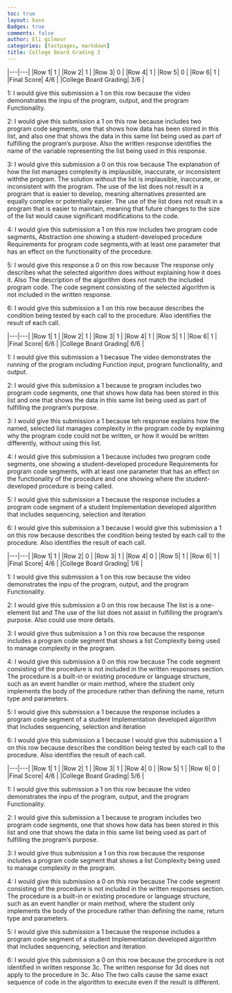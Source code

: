 ```yaml
---
toc: true
layout: base
Badges: true
comments: false
author: Eli gilmour
categories: [fastpages, markdown]
title: College Board Grading 3
---
```


|---|---|
|Row 1| 1 | 
|Row 2| 1 | 
|Row 3| 0 |
|Row 4| 1 |
|Row 5| 0 |
|Row 6| 1 |
|Final Score| 4/6 |
|College Board Grading| 3/6 |

1: I would give this submission a 1 on this row because the video demonstrates the inpu of the program, output, and the program Functionality.

2: I would give this submission a 1 on this row because includes two program code segments, one that shows how data has been stored in this list, and also one that shows the data in this same list being used as part of fulfilling the program’s purpose. Also the written response identifies the name of the variable representing the
list being used in this response.

3: I would give this submission a 0 on this row because The explanation of how the list manages complexity is implausible, inaccurate, or inconsistent withthe program. The solution without the list is implausible, inaccurate, or inconsistent with the program. The use of the list does not result in a program that is easier to develop, meaning alternatives presented are equally complex or potentially easier. The use of the list does not result in a program that is easier to maintain, meaning that future changes to the size of the list would cause significant modifications to the code. 

4: I would give this submission a 1 on this row includes two program code segments, Abstraction one showing a student-developed procedure Requirements for program code segments,with at least one parameter that has an effect on the functionality of the procedure. 

5: I would give this response a 0 on this row because The response only describes what the selected algorithm does without explaining how it does it. Also The description of the algorithm does not match the included program code. The code segment consisting of the selected algorithm is not included in the written response. 

6: I would give this submission a 1 on this row because describes the condition being tested by each call to the procedure. Also identifies the result of each call. 


|---|---|
|Row 1| 1 | 
|Row 2| 1 | 
|Row 3| 1 |
|Row 4| 1 |
|Row 5| 1 |
|Row 6| 1 |
|Final Score| 6/6 |
|College Board Grading| 6/6 |

1: I would give this submission a 1 becasue The video demonstrates the running of the program including Function input, program functionality, and output. 

2: I would give this submission a 1 because te program includes two program code segments, one that shows how data has been stored in
this list and one that shows the data in this same list being
used as part of fulfilling the program’s purpose.            

3: I would give this submission a 1 because teh response explains how the named, selected list manages complexity in the program code by explaining why the program code could not be written, or how it
would be written differently, without using this list. 

4: I would give this submission a 1 because includes two program code segments, one showing a student-developed procedure Requirements for program code segments, with at least one parameter that has an effect
on the functionality of the procedure and one showing where the student-developed procedure is being called. 
 
5: I would give this submission a 1 because the response includes a program code segment of a student Implementation developed algorithm that includes sequencing, selection and iteration 

6: I would give this submission a 1 because I would give this submission a 1 on this row because describes the condition being tested by each call to the procedure. Also identifies the result of each call. 

|---|---|
|Row 1| 1 | 
|Row 2| 0 | 
|Row 3| 1 |
|Row 4| 0 |
|Row 5| 1 |
|Row 6| 1 |
|Final Score| 4/6 |
|College Board Grading| 1/6 |

1: I would give this submission a 1 on this row because the video demonstrates the inpu of the program, output, and the program Functionality.

2: I would give this submission a 0 on this row because The list is a one-element list and The use of the list does not assist in fulfilling the program’s purpose. Also could use more details.

3: I would give thus submission a 1 on this row because the response includes a program code segment that shows a list Complexity being used to manage complexity in the program. 

4: I would give this submission a 0 on this row because The code segment consisting of the procedure is not included in the written responses section. The procedure is a built-in or existing procedure or language structure, such as an event handler or main method, where the student only implements the body of the procedure rather than defining
the name, return type and parameters. 

5: I would give this submission a 1 because the response includes a program code segment of a student Implementation developed algorithm that includes sequencing, selection and iteration 

6: I would give this submission a 1 because I would give this submission a 1 on this row because describes the condition being tested by each call to the procedure. Also identifies the result of each call.

|---|---|
|Row 1| 1 | 
|Row 2| 1 | 
|Row 3| 1 |
|Row 4| 0 |
|Row 5| 1 |
|Row 6| 0 |
|Final Score| 4/6 |
|College Board Grading| 5/6 |

1: I would give this submission a 1 on this row because the video demonstrates the inpu of the program, output, and the program Functionality.

2: I would give this submission a 1 because te program includes two program code segments, one that shows how data has been stored in
this list and one that shows the data in this same list being
used as part of fulfilling the program’s purpose.     

3: I would give thus submission a 1 on this row because the response includes a program code segment that shows a list Complexity being used to manage complexity in the program. 

4: I would give this submission a 0 on this row because The code segment consisting of the procedure is not included in the written responses section. The procedure is a built-in or existing procedure or language structure, such as an event handler or main method, where the student only implements the body of the procedure rather than defining
the name, return type and parameters. 

5: I would give this submission a 1 because the response includes a program code segment of a student Implementation developed algorithm that includes sequencing, selection and iteration 

6: I would give this submission a 0 on this row because the procedure is not identified in written response 3c. The written response for 3d does not apply to the procedure in 3c. Also The two calls cause the same exact sequence of code in the algorithm to execute even if the
result is different. 